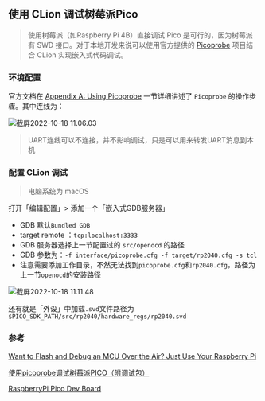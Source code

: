 ## 使用 CLion 调试树莓派Pico

> 使用树莓派（如Raspberry Pi 4B）直接调试 Pico 是可行的，因为树莓派有 SWD 接口。对于本地开发来说可以使用官方提供的 [Picoprobe](https://github.com/raspberrypi/picoprobe) 项目结合 CLion 实现嵌入式代码调试。

### 环境配置

官方文档在 [Appendix A: Using Picoprobe](https://datasheets.raspberrypi.com/pico/getting-started-with-pico.pdf) 一节详细讲述了 `Picoprobe` 的操作步骤。其中连线为：

![截屏2022-10-18 11.06.03](https://ink-note.oss-cn-chengdu.aliyuncs.com/images/2022/11/07/1667832585108-KTVkQw.png)

> UART连线可以不连接，并不影响调试，只是可以用来转发UART消息到本机

### 配置 CLion 调试

> 电脑系统为 macOS

打开「编辑配置」> 添加一个「嵌入式GDB服务器」

+ GDB 默认`Bundled GDB`
+ target remote ：`tcp:localhost:3333`
+ GDB 服务器选择上一节配置过的 `src/openocd` 的路径
+ GDB 参数为：`-f interface/picoprobe.cfg -f target/rp2040.cfg -s tcl`
+ 注意需要添加工作目录，不然无法找到`picoprobe.cfg`和`rp2040.cfg`，路径为上一节`openocd`的安装路径

![截屏2022-10-18 11.11.48](https://ink-note.oss-cn-chengdu.aliyuncs.com/images/2022/11/07/1667832500073-ZiV7oY.png)

还有就是「外设」中加载`.svd`文件路径为`$PICO_SDK_PATH/src/rp2040/hardware_regs/rp2040.svd`

### 参考

[Want to Flash and Debug an MCU Over the Air? Just Use Your Raspberry Pi](https://blog.jetbrains.com/clion/2021/03/flash-debug-over-air)

[使用picoprobe调试树莓派PICO（附调试包）](https://zhuanlan.zhihu.com/p/524649549)

[RaspberryPi Pico Dev Board](https://timsavage.github.io/rpi-pico-devboard/)